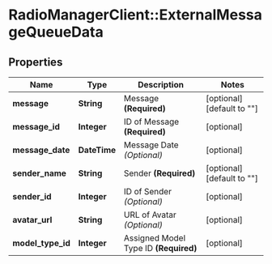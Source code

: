 # RadioManagerClient::ExternalMessageQueueData

## Properties
Name | Type | Description | Notes
------------ | ------------- | ------------- | -------------
**message** | **String** | Message **(Required)** | [optional] [default to &quot;&quot;]
**message_id** | **Integer** | ID of Message **(Required)** | [optional] 
**message_date** | **DateTime** | Message Date *(Optional)* | [optional] 
**sender_name** | **String** | Sender **(Required)** | [optional] [default to &quot;&quot;]
**sender_id** | **Integer** | ID of Sender *(Optional)* | [optional] 
**avatar_url** | **String** | URL of Avatar *(Optional)* | [optional] 
**model_type_id** | **Integer** | Assigned Model Type ID **(Required)** | [optional] 


